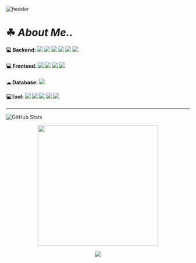 
![header](https://capsule-render.vercel.app/api?type=venom&color=568A35&height=220&section=header&text=Hello!-nl-This%20is%20Chon's%20GitHub!!&&fontColor=BFDE9B&fontSize=45&fontAlign=50)

# ☘ ***About Me..***

#### 💻 Backend: <img src="https://img.shields.io/badge/Java-007396?style=flat&logo=java&logoColor=white" /> <img src="https://img.shields.io/badge/Springboot-6DB33F?style=flat&logo=springboot&logoColor=white"/> <img src="https://img.shields.io/badge/SpringFramework-6DB33F?style=flat&logo=spring&logoColohite&logoColor=white"/> <img src="https://img.shields.io/badge/Docker-2496ED?style=flat&logo=docker&logoColor=white" /> <img src="https://img.shields.io/badge/Jenkins-D24939?style=flat&logo=jenkins&logoColor=white" /> <img src="https://img.shields.io/badge/AWS-232F3E?style=flat&logo=amazonwebservices&logoColor=white" />

#### 💻 Frontend: <img src="https://img.shields.io/badge/React-61DAFB?style=flat&logo=react&logoColor=white" /> <img src="https://img.shields.io/badge/Javascript-F7DF1E?style=flat&logo=javascript&logoColor=white" /> <img src="https://img.shields.io/badge/HTML5-E34F26?style=flat&logo=html5&logoColor=white" /> <img src="https://img.shields.io/badge/CSS-663399?style=flat&logo=css&logoColor=white" />

#### ☁ Database: <img src="https://img.shields.io/badge/Oracle-D24939?style=flat&logo=oracle&logoColor=white"/>

#### 💻Tool: <img src="https://img.shields.io/badge/Git-F05032?style=flat&logo=git&logoColor=white"/> <img src="https://img.shields.io/badge/GitHub-181717?style=flat&logo=github&logoColor=white"/> <img src="https://img.shields.io/badge/IntelliJ IDEA-000000?style=flat&logo=intellijidea&logoColor=white"/> <img src="https://img.shields.io/badge/Eclipse IDE-2C2255?style=flat&logo=eclipseide&logoColor=white"/> <img src="https://img.shields.io/badge/VS Code-2F80ED?style=flat&logo=vscode&logoColor=white"/>

---
![GitHub Stats](https://github.com/Park-choeun/github-stats-transparent/blob/output/generated/languages.svg)

<div align="center">
    <a href="https://solved.ac/chdms7471">
        <img src="https://mazassumnida.wtf/api/v2/generate_badge?boj=chdms7471" width="330">
    </a>
    </p>
    <img src="https://github-readme-stats.vercel.app/api?username=Park-choeun&show_icons=true&theme=dark">
</div>





